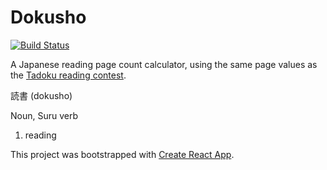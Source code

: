 # Dokusho 

[![Build Status](https://travis-ci.org/RawToast/dokusho.svg?branch=master)](https://travis-ci.org/RawToast/dokusho)

A Japanese reading page count calculator, using the same page values as the [Tadoku reading contest](http://readmod.com).

読書 (dokusho)

Noun, Suru verb

1. reading

This project was bootstrapped with [Create React App](https://github.com/facebookincubator/create-react-app).

